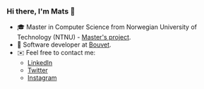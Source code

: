 ### Hi there, I'm Mats 👋

- 🎓 Master in Computer Science from Norwegian University of Technology (NTNU) - [Master's project](https://github.com/maattss/hover).
- 💼 Software developer at [Bouvet](https://en.bouvet.no/).
- ✉️ Feel free to contact me:
  - [LinkedIn](https://www.linkedin.com/in/mtyldum/)
  - [Twitter](https://twitter.com/maattss)
  - [Instagram](https://www.instagram.com/matstyldum)
